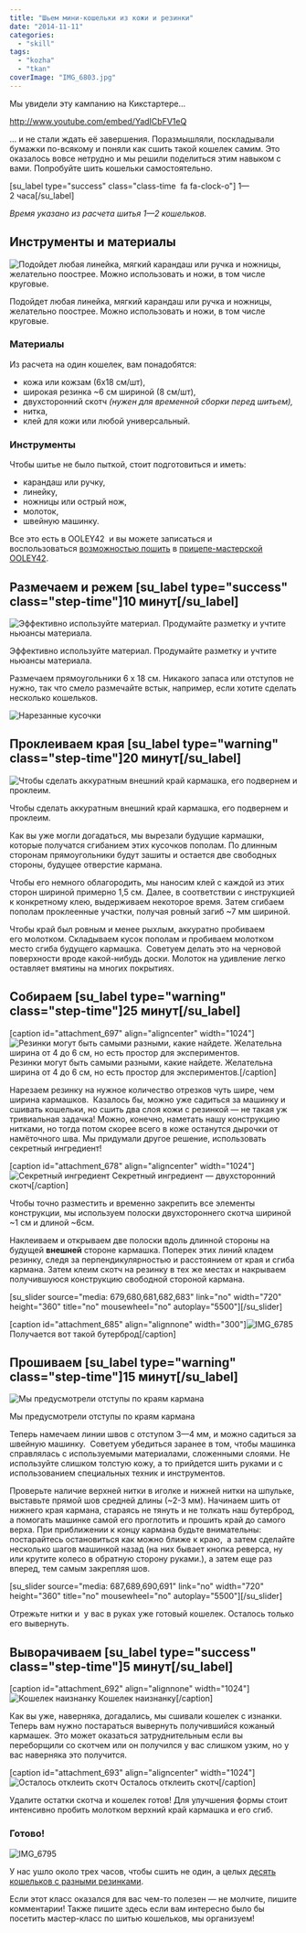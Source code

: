 ```yaml
---
title: "Шьем мини-кошельки из кожи и резинки"
date: "2014-11-11"
categories:
  - "skill"
tags:
  - "kozha"
  - "tkan"
coverImage: "IMG_6803.jpg"
---
```


Мы увидели эту кампанию на Кикстартере…

http://www.youtube.com/embed/YadICbFV1eQ

… и не стали ждать её завершения. Поразмышляли, поскладывали бумажки по-всякому и поняли как сшить такой кошелек самим. Это оказалось вовсе нетрудно и мы решили поделиться этим навыком с вами. Попробуйте шить кошельки самостоятельно.

\[su_label type="success" class="class-time  fa fa-clock-o"\] 1—2 часа\[/su_label\]

_Время указано из расчета шитья 1—2 кошельков._

## Инструменты и материалы

![Подойдет любая линейка, мягкий карандаш или ручка и ножницы, желательно поострее. Можно использовать и ножи, в том числе круговые.](./images/IMG_6770-1024x683.jpg)

Подойдет любая линейка, мягкий карандаш или ручка и ножницы, желательно поострее. Можно использовать и ножи, в том числе круговые.

### Материалы

Из расчета на один кошелек, вам понадобятся:

- кожа или кожзам (6х18 см/шт),
- широкая резинка ~6 см шириной (8 см/шт),
- двухсторонний скотч _(нужен для временной сборки перед шитьем),_
- нитка,
- клей для кожи или любой универсальный.

### Инструменты

Чтобы шитье не было пыткой, стоит подготовиться и иметь:

- карандаш или ручку,
- линейку,
- ножницы или острый нож,
- молоток,
- швейную машинку.

Все это есть в OOLEY42  и вы можете записаться и воспользоваться [возможностью пошить](http://ooley.ru/shit-v-pritsepe/ "Шить в прицепе") в [прицепе-мастерской OOLEY42](http://ooley.ru/places/ooley42/ "Прицеп OOLEY42").

## Размечаем и режем \[su_label type="success" class="step-time"\]10 минут\[/su_label\]

![Эффективно используйте материал. Продумайте разметку и учтите ньюансы материала.](./images/IMG_6771-1024x683.jpg)

Эффективно используйте материал. Продумайте разметку и учтите ньюансы материала.

Размечаем прямоугольники 6 х 18 см. Никакого запаса или отступов не нужно, так что смело размечайте встык, например, если хотите сделать несколько кошельков.

![Нарезанные кусочки](./images/IMG_6773-1024x683.jpg)

## Проклеиваем края \[su_label type="warning" class="step-time"\]20 минут\[/su_label\]

![Чтобы сделать аккуратным внешний край кармашка, его подвернем и проклеим.](./images/IMG_6774-1024x683.jpg)

Чтобы сделать аккуратным внешний край кармашка, его подвернем и проклеим.

Как вы уже могли догадаться, мы вырезали будущие кармашки, которые получатся сгибанием этих кусочков пополам. По длинным сторонам прямоугольники будут зашиты и остается две свободных стороны, будущее отверстие кармана.

Чтобы его немного облагородить, мы наносим клей с каждой из этих сторон шириной примерно 1,5 см. Далее, в соответствии с инструкцией к конкретному клею, выдерживаем некоторое время. Затем сгибаем пополам проклеенные участки, получая ровный загиб ~7 мм шириной.

Чтобы край был ровным и менее рыхлым, аккуратно пробиваем его молотком. Складываем кусок пополам и пробиваем молотком место сгиба будущего кармашка.  Советуем делать это на черновой поверхности вроде какой-нибудь доски. Молоток на удивление легко оставляет вмятины на многих покрытиях.

## Собираем \[su_label type="warning" class="step-time"\]25 минут\[/su_label\]

\[caption id="attachment_697" align="aligncenter" width="1024"\]![Резинки могут быть самыми разными, какие найдете. Желательна ширина от 4 до 6 см, но есть простор для экспериментов.](./images/IMG_67761-1024x528.jpg) Резинки могут быть самыми разными, какие найдете. Желательна ширина от 4 до 6 см, но есть простор для экспериментов.\[/caption\]

Нарезаем резинку на нужное количество отрезков чуть шире, чем ширина кармашков.  Казалось бы, можно уже садиться за машинку и сшивать кошельки, но сшить два слоя кожи с резинкой — не такая уж тривиальная задачка! Можно, конечно, наметать нашу конструкцию нитками, но тогда потом скорее всего в коже останутся дырочки от намёточного шва. Мы придумали другое решение, использовать секретный ингредиент!

\[caption id="attachment_678" align="aligncenter" width="1024"\]![Секретный ингредиент](./images/IMG_6777-1024x683.jpg) Секретный ингредиент — двухсторонний скотч\[/caption\]

Чтобы точно разместить и временно закрепить все элементы конструкции, мы используем полоски двухстороннего скотча шириной ~1 см и длиной ~6см.

Наклеиваем и открываем две полоски вдоль длинной стороны на будущей **внешней** стороне кармашка. Поперек этих линий кладем резинку, следя за перпендикулярностью и расстоянием от края и сгиба кармана. Затем клеим скотч на резинку в тех же местах и накрываем получившуюся конструкцию свободной стороной кармана.

\[su_slider source="media: 679,680,681,682,683" link="no" width="720" height="360" title="no" mousewheel="no" autoplay="5500"\]\[/su_slider\]

\[caption id="attachment_685" align="alignnone" width="300"\]![IMG_6785](./images/IMG_6785.jpg) Получается вот такой бутерброд\[/caption\]

## Прошиваем \[su_label type="warning" class="step-time"\]15 минут\[/su_label\]

![Мы предусмотрели отступы по краям кармана](./images/IMG_6786-1024x683.jpg)

Мы предусмотрели отступы по краям кармана

Теперь намечаем линии швов с отступом 3—4 мм, и можно садиться за швейную машинку.  Советуем убедиться заранее в том, чтобы машинка справлялась с используемыми материалами, сложенными слоями. Не используйте слишком толстую кожу, а то прийдется шить руками и с использованием специальных техник и инструментов.

Проверьте наличие верхней нитки в иголке и нижней нитки на шпульке, выставьте прямой шов средней длины (~2-3 мм). Начинаем шить от нижнего края кармана, стараясь не тянуть и не толкать наш бутерброд, а помогать машинке самой его проглотить и прошить край до самого верха. При приближении к концу кармана будьте внимательны: постарайтесь остановиться как можно ближе к краю,  а затем сделайте несколько шагов машинкой назад (на них бывает кнопка реверса, ну или крутите колесо в обратную сторону руками.), а затем еще раз вперед, тем самым закрепляя шов.

\[su_slider source="media: 687,689,690,691" link="no" width="720" height="360" title="no" mousewheel="no" autoplay="5500"\]\[/su_slider\]

Отрежьте нитки и  у вас в руках уже готовый кошелек. Осталось только его вывернуть.

## Выворачиваем \[su_label type="success" class="step-time"\]5 минут\[/su_label\]

\[caption id="attachment_692" align="alignnone" width="1024"\]![Кошелек наизнанку](./images/IMG_6793-1024x683.jpg) Кошелек наизнанку\[/caption\]

Как вы уже, наверняка, догадались, мы сшивали кошелек с изнанки. Теперь вам нужно постараться вывернуть получившийся кожаный кармашек. Это может оказаться затруднительным если вы переборщили со скотчем или он получился у вас слишком узким, но у вас наверняка это получится.

\[caption id="attachment_693" align="aligncenter" width="1024"\]![Осталось отклеить скотч](./images/IMG_6794-1024x683.jpg) Осталось отклеить скотч\[/caption\]

Удалите остатки скотча и кошелек готов! Для улучшения формы стоит интенсивно пробить молотком верхний край кармашка и его сгиб.

### Готово!

![IMG_6795](./images/IMG_6795-1024x683.jpg)

У нас ушло около трех часов, чтобы сшить не один, а целых [десять кошельков с разными резинками](http://ooley.ru/koshelki/ "Ультракомпактные кожаные кошельки").

Если этот класс оказался для вас чем-то полезен — не молчите, пишите комментарии! Также пишите здесь если вам интересно было бы посетить мастер-класс по шитью кошельков, мы организуем!
